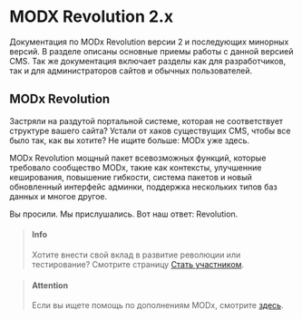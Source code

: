 # MODX Revolution 2.x

Документация по MODx Revolution версии 2 и последующих минорных версий. В разделе описаны основные приемы работы с данной версией CMS. Так же документация включает разделы как для разработчиков, так и для администраторов сайтов и обычных пользователей.

## MODx Revolution
Застряли на раздутой портальной системе, которая не соответствует структуре вашего сайта?  Устали от хаков существущих CMS, чтобы все было так, как вы хотите? Не ищите больше: MODx уже здесь.

MODx Revolution мощный пакет всевозможных функций, которые требовало сообщество MODx, такие как контексты, улучшенние кеширования, повышение гибкости, система пакетов и новый обновленный интерфейс админки, поддержка нескольких типов баз данных и многое другое.

Вы просили. Мы прислушались. Вот наш ответ: Revolution.

> #### Info
> Хотите внести свой вклад в развитие революции или тестирование? Смотрите страницу [Стать участником](#).

> #### Attention
> Если вы ищете помощь по дополнениям MODx, смотрите [здесь](#).